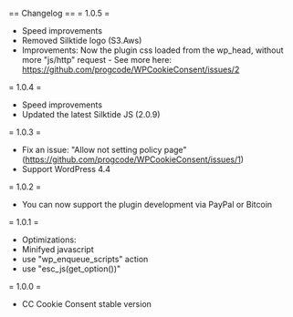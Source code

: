 == Changelog ==
= 1.0.5 =
* Speed improvements
* Removed Silktide logo (S3.Aws)
* Improvements: Now the plugin css loaded from the wp_head, without more "js/http" request - See more here: https://github.com/progcode/WPCookieConsent/issues/2

= 1.0.4 =
* Speed improvements
* Updated the latest Silktide JS (2.0.9)

= 1.0.3 =
* Fix an issue: "Allow not setting policy page" (https://github.com/progcode/WPCookieConsent/issues/1)
* Support WordPress 4.4

= 1.0.2 =
* You can now support the plugin development via PayPal or Bitcoin

= 1.0.1 =
* Optimizations:
* Minifyed javascript
* use "wp_enqueue_scripts" action
* use "esc_js(get_option())"

= 1.0.0 =
* CC Cookie Consent stable version


